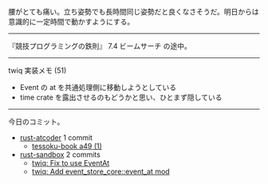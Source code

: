 腰がとても痛い。立ち姿勢でも長時間同じ姿勢だと良くなさそうだ。明日からは意識的に一定時間で動かすようにする。

---

『競技プログラミングの鉄則』 7.4 ビームサーチ の途中。

---

twiq 実装メモ (51)

- Event の at を共通処理側に移動しようとしている
- time crate を露出させるのもどうかと思い、ひとまず隠している

---

今日のコミット。

- [rust-atcoder](https://github.com/bouzuya/rust-atcoder) 1 commit
  - [tessoku-book a49 (1)](https://github.com/bouzuya/rust-atcoder/commit/7af45140ad15e734d0c8b863012a6cb6020c292d)
- [rust-sandbox](https://github.com/bouzuya/rust-sandbox) 2 commits
  - [twiq: Fix to use EventAt](https://github.com/bouzuya/rust-sandbox/commit/33bab6c72e5fa2dae2883494840544cfe6d8d3b2)
  - [twiq: Add event_store_core::event_at mod](https://github.com/bouzuya/rust-sandbox/commit/ac7b7145ee1cbe2f6d15511220216668217114e1)
